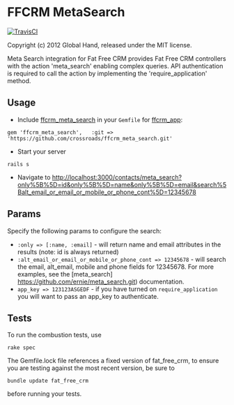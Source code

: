 # FFCRM MetaSearch

[![TravisCI][travis-img]][travis-ci]

[travis-img]: https://secure.travis-ci.org/crossroads/ffcrm_meta_search.png?branch=master
[travis-ci]: http://travis-ci.org/#!/crossroads/ffcrm_meta_search

Copyright (c) 2012 Global Hand, released under the MIT license.

Meta Search integration for Fat Free CRM provides Fat Free CRM controllers with the action 'meta_search' enabling complex queries. API authentication is required to call the action by implementing the 'require_application' method.

## Usage

* Include [ffcrm_meta_search](https://github.com/crossroads/ffcrm_meta_search) in your `Gemfile` for [ffcrm_app](https://github.com/fatfreecrm/ffcrm_app):

`gem 'ffcrm_meta_search',   :git => 'https://github.com/crossroads/ffcrm_meta_search.git'`

* Start your server

`rails s`
  
* Navigate to [http://localhost:3000/contacts/meta_search?only%5B%5D=id&only%5B%5D=name&only%5B%5D=email&search%5Balt_email_or_email_or_mobile_or_phone_cont%5D=12345678](http://localhost:3000/contacts/meta_search?only%5B%5D=id&only%5B%5D=name&only%5B%5D=email&search%5Balt_email_or_email_or_mobile_or_phone_cont%5D=12345678)

## Params

Specify the following params to configure the search:

* `:only => [:name, :email]` - will return name and email attributes in the results (note: id is always returned)
* `:alt_email_or_email_or_mobile_or_phone_cont => 12345678` - will search the email, alt_email, mobile and phone fields for 12345678. For more examples, see the [meta_search] https://github.com/ernie/meta_search.git) documentation.
* `app_key => 123123ASGEDF` - if you have turned on `require_application` you will want to pass an app_key to authenticate.

## Tests

To run the combustion tests, use

`rake spec`

The Gemfile.lock file references a fixed version of fat_free_crm, to ensure
you are testing against the most recent version, be sure to

`bundle update fat_free_crm`
  
before running your tests.
